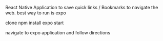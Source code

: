 React Native Application to save quick links / Bookmarks to navigate the web.
best way to run is expo


clone
npm install
expo start

navigate to expo application and follow directions
